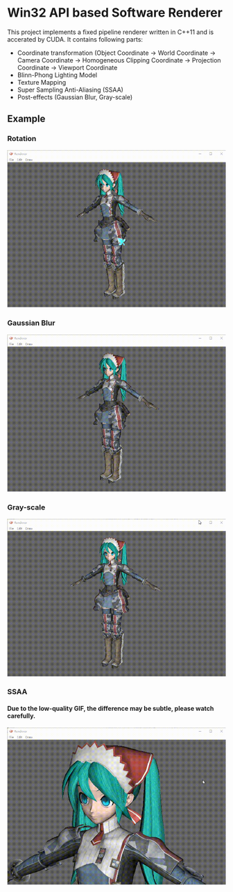 # Win32 API based Software Renderer

This project implements a fixed pipeline renderer written in C++11 and is accerated by CUDA. It contains following parts:

* Coordinate transformation (Object Coordinate -> World Coordinate -> Camera Coordinate -> Homogeneous Clipping Coordinate -> Projection Coordinate -> Viewport Coordinate
* Blinn-Phong Lighting Model
* Texture Mapping
* Super Sampling Anti-Aliasing (SSAA)
* Post-effects (Gaussian Blur, Gray-scale)

## Example

### Rotation
![rotation](rotation.gif)

### Gaussian Blur
![gaussian-blur](gaussian-blur.gif)

### Gray-scale
![gray-scale](gray-scale.gif)

### SSAA
#### Due to the low-quality GIF, the difference may be subtle, please watch carefully.
![ssaa](ssaa.gif)
